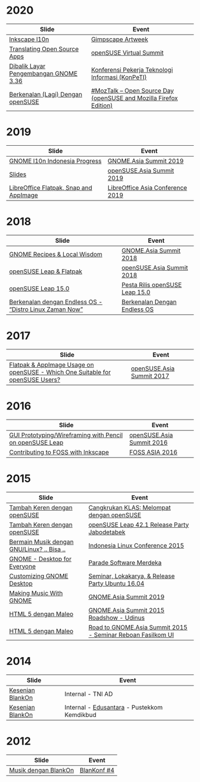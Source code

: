 # 2020

| Slide         | Event         |
| ------------- | ------------- |
| [Inkscape l10n](https://blog.kukuh.syafaat.id/slides/Gimpscape-Artweek-2020/inkscape-l10n.pdf) | [Gimpscape Artweek](https://artweek.gimpscape.org/) |
| [Translating Open Source Apps](https://blog.kukuh.syafaat.id/slides/oSvirtsmt/translating-open-source-apps.pdf) | [openSUSE Virtual Summit](https://events.opensuse.org/conferences/oSvirtsmt) |
| [Dibalik Layar Pengembangan GNOME 3.36](https://blog.kukuh.syafaat.id/slides/KonPeTI/gnome-3.36-KonPeTI.pdf) | [Konferensi Pekerja Teknologi Informasi (KonPeTI)](https://gerakdarirumah.id/konpeti/) |
| [Berkenalan (Lagi) Dengan openSUSE](https://blog.kukuh.syafaat.id/slides/MozTalk-OpenSourceDay/berkenalan-lagi-dengan-openSUSE.pdf) | [#MozTalk – Open Source Day (openSUSE and Mozilla Firefox Edition)](https://opensuse.id/2020/01/10/moztalk-open-source-day-opensuse-and-mozilla-firefox-edition/) |

# 2019

| Slide         | Event         |
| ------------- | ------------- |
| [GNOME l10n Indonesia Progress](https://blog.kukuh.syafaat.id/slides/GNOME-Asia-Summit-2019/GNOME%20l10n%20Indonesia%20Progress.pdf) | [GNOME.Asia Summit 2019](https://2019.gnome.asia/) |
| [Slides](https://github.com/cho2/slides/tree/master/openSUSE-Asia-Summit-2019) | [openSUSE.Asia Summit 2019](https://events.opensuse.org/conferences/summitasia19) |
| [LibreOffice Flatpak, Snap and AppImage](https://blog.kukuh.syafaat.id/slides/LibreOffice-Asia-Conference-2019/LO-JP-Flatpak-Snap-AppImage.pdf) | [LibreOffice Asia Conference 2019](https://conf.libreoffice.jp/) |

# 2018

| Slide         | Event         |
| ------------- | ------------- |
| [GNOME Recipes & Local Wisdom](https://blog.kukuh.syafaat.id/slides/GNOME-Asia-Summit-2018/GNOME%20Recipes%20%26%20Local%20Wisdom.pdf) | [GNOME.Asia Summit 2018](https://2018.gnome.asia) |
| [openSUSE Leap & Flatpak](https://blog.kukuh.syafaat.id/slides/openSUSE-Asia-Summit-2018/openSUSE%20Leap%20%26%20Flatpak.pdf) | [openSUSE.Asia Summit 2018](https://events.opensuse.org/conferences/summitasia18) |
| [openSUSE Leap 15.0](https://blog.kukuh.syafaat.id/slides/openSUSE-Leap-15.0-release-party-2018/leap-15.0-kolaborato.pdf) | [Pesta Rilis openSUSE Leap 15.0](https://opensuse.id/2018/06/27/pesta-rilis-opensuse-leap-15-0/) |
| [Berkenalan dengan Endless OS - “Distro Linux Zaman Now”](https://blog.kukuh.syafaat.id/slides/Cangkruan-KLAS-Januari-2018/Berkenalan%20dengan%20Endless-KLAS.pdf) | [Berkenalan Dengan Endless OS](https://klas.or.id/2018/01/10/cangkrukan-klas-januari-2018-berkenalan-dengan-endless-os/) |


# 2017

| Slide         | Event         |
| ------------- | ------------- |
| [Flatpak & AppImage Usage on openSUSE - Which One Suitable for openSUSE Users?](https://blog.kukuh.syafaat.id/slides/openSUSE-Asia-Summit-2017/Flatpak-and-AppImage-usage-on-openSUSE.pdf) | [openSUSE.Asia Summit 2017](https://events.opensuse.org/conferences/summitasia17) |

# 2016

| Slide         | Event         |
| ------------- | ------------- |
| [GUI Prototyping/Wireframing with Pencil on openSUSE Leap](https://blog.kukuh.syafaat.id/slides/openSUSE-Asia-Summit-2016/Pencil-openSUSE-Asia-Summit-2016.odp) | [openSUSE.Asia Summit 2016](https://events.opensuse.org/conferences/summitasia16) |
| [Contributing to FOSS with Inkscape](https://blog.kukuh.syafaat.id/slides/foss-asia-2016/foss-inkscape.pdf) | [FOSS ASIA 2016](https://2016.fossasia.org/) |

# 2015

| Slide         | Event         |
| ------------- | ------------- |
| [Tambah Keren dengan openSUSE](https://blog.kukuh.syafaat.id/slides/openSUSE-Leap-release-party-2015/leap-cangkruan.pdf) | [Cangkrukan KLAS: Melompat dengan openSUSE](https://opensuse.id/2016/02/22/cangkrukan-klas-melompat-dengan-opensuse/) |
| [Tambah Keren dengan openSUSE](https://blog.kukuh.syafaat.id/slides/openSUSE-Leap-release-party-2015/leap-margonda.pdf) | [openSUSE Leap 42.1 Release Party Jabodetabek](https://opensuse.id/2016/02/20/opensuse-leap-42-1-release-party-jabodetabek/) |
| [Bermain Musik dengan GNU/Linux? .. Bisa ..](https://blog.kukuh.syafaat.id/slides/ILC-2015/ILC2015-Bermain%20Musik%20di%20GNU%20Linux.pdf) | [Indonesia Linux Conference 2015](https://blog.kukuh.syafaat.id/2015/ILC-2015-report/) |
| [GNOME - Desktop for Everyone](https://blog.kukuh.syafaat.id/slides/parade-software-merdeka-2015/gnome-desktop-for-everyone.pdf) | [Parade Software Merdeka](https://blog.kukuh.syafaat.id/2015/parade-software-merdeka-report/) |
| [Customizing GNOME Desktop](https://blog.kukuh.syafaat.id/slides/ubuntu-xenial-release-party/GNOME-ubuntu-xrp.pdf) | [Seminar, Lokakarya, & Release Party Ubuntu 16.04](https://2016.ubuntu.id/) |
| [Making Music With GNOME](https://blog.kukuh.syafaat.id/slides/GNOME-Asia-Summit-2015/GAS2015-Making%20Music%20With%20Gnome.pdf) | [GNOME.Asia Summit 2019](http://2015.gnome.asia/) |
| [HTML 5 dengan Maleo](https://blog.kukuh.syafaat.id/slides/maleo-udinus/maleo-udinus.pdf) | [GNOME.Asia Summit 2015 Roadshow - Udinus](https://blog.kukuh.syafaat.id/2015/road-to-gnome-asia-summit-2015/) |
| [HTML 5 dengan Maleo](https://blog.kukuh.syafaat.id/slides/maleo-ui/maleo-ui.pdf) | [Road to GNOME.Asia Summit 2015 - Seminar Reboan Fasilkom UI](https://blog.kukuh.syafaat.id/2015/road-to-gnome-asia-summit-2015/) |

# 2014

| Slide         | Event         |
| ------------- | ------------- |
| [Kesenian BlankOn](https://blog.kukuh.syafaat.id/slides/kesenian-blankon/kesenian-TNI-AD.pdf) | Internal - TNI AD |
| [Kesenian BlankOn](https://blog.kukuh.syafaat.id/slides/kesenian-blankon/kesenian-pustekkom.pdf) | Internal - [Edusantara](http://edusantara.kemdikbud.go.id/) - Pustekkom Kemdikbud |

# 2012

| Slide         | Event         |
| ------------- | ------------- |
| [Musik dengan BlankOn](https://blog.kukuh.syafaat.id/slides/blankonf/Musik%20dengan%20BlankOn.odp) | [BlanKonf #4](http://konf2012.blankonlinux.or.id) |

